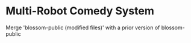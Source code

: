# Multi-Robot Comedy System

Merge 'blossom-public (modified files)' with a prior version of blossom-public
